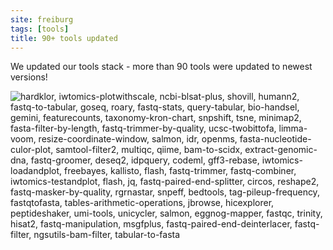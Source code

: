 ```yaml
---
site: freiburg
tags: [tools]
title: 90+ tools updated
---
```


We updated our tools stack - more than 90 tools were updated to newest versions!

![hardklor, iwtomics-plotwithscale, ncbi-blsat-plus, shovill, humann2, fastq-to-tabular, goseq, roary, fastq-stats, query-tabular, bio-handsel, gemini, featurecounts, taxonomy-kron-chart, snpshift, tsne, minimap2, fasta-filter-by-length, fastq-trimmer-by-quality, ucsc-twobittofa, limma-voom, resize-coordinate-window, salmon, idr, openms, fasta-nucleotide-culor-plot, samtool-filter2, multiqc, qiime, bam-to-scidx, extract-genomic-dna, fastq-groomer, deseq2, idpquery, codeml, gff3-rebase, iwtomics-loadandplot, freebayes, kallisto, flash, fastq-trimmer, fastq-combiner, iwtomics-testandplot, flash, jq, fastq-paired-end-splitter, circos, reshape2, fastq-masker-by-quality, rgrnastar, snpeff, bedtools, tag-pileup-frequency, fastqtofasta, tables-arithmetic-operations, jbrowse, hicexplorer, peptideshaker, umi-tools, unicycler, salmon, eggnog-mapper, fastqc, trinity, hisat2, fastq-manipulation, msgfplus, fastq-paired-end-deinterlacer, fastq-filter, ngsutils-bam-filter, tabular-to-fasta](/assets/media/tool_cloud.png)
